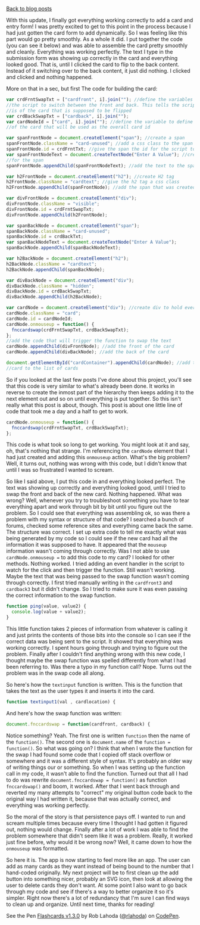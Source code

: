 [Back to blog posts](./blog.html)

With this update, I finally got everything working correctly to add a card and entry form! I was pretty excited to get to this point in the process because I had just gotten the card form to add dynamically. So I was feeling like this part would go pretty smoothly. As a whole it did. I put together the code (you can see it below) and was able to assemble the card pretty smoothly and cleanly. Everything was working perfectly. The text I type in the submission form was showing up correctly in the card and everything looked good. That is, until I clicked the card to flip to the back content. Instead of it switching over to the back content, it just did nothing. I clicked and clicked and nothing happened.

More on that in a sec, but first The code for building the card:

```javascript
var crdFrntSwapTxt = ["cardfront", i].join(""); //define the variables for passing to
//the script to switch between the front and back. This tells the script what the number
//is of the card that is supposed to be flipped
var crdBackSwapTxt = ["cardback", i].join("");
var cardNodeId = ["card", i].join(""); //define the variable to define the number
//of the card that will be used as the overall card id

var spanFrontNode = document.createElement("span"); //create a span
spanFrontNode.className = "card-unused"; //add a css class to the span
spanFrontNode.id = crdFrntTxt; //give the span the id for the script to reference
var spanFrontNodeText = document.createTextNode("Enter A Value"); //create text
//for the span
spanFrontNode.appendChild(spanFrontNodeText); //add the text to the span

var h2FrontNode = document.createElement("h2"); //create H2 tag
h2FrontNode.className = "cardtext"; //give the h2 tag a css class
h2FrontNode.appendChild(spanFrontNode); //add the span that was created above

var divFrontNode = document.createElement("div");
divFrontNode.className = "visible";
divFrontNode.id = crdFrntSwapTxt;
divFrontNode.appendChild(h2FrontNode);

var spanBackNode = document.createElement("span");
spanBackNode.className = "card-unused";
spanBackNode.id = crdBackTxt;
var spanBackNodeText = document.createTextNode("Enter A Value");
spanBackNode.appendChild(spanBackNodeText);

var h2BackNode = document.createElement("h2");
h2BackNode.className = "cardtext";
h2BackNode.appendChild(spanBackNode);

var divBackNode = document.createElement("div");
divBackNode.className = "hidden";
divBackNode.id = crdBackSwapTxt;
divBackNode.appendChild(h2BackNode);

var cardNode = document.createElement("div"); //create div to hold everything in
cardNode.className = "card";
cardNode.id = cardNodeId;
cardNode.onmouseup = function() {
  fnccardswap(crdFrntSwapTxt, crdBackSwapTxt);
};
//add the code that will trigger the function to swap the text
cardNode.appendChild(divFrontNode); //add the front of the card
cardNode.appendChild(divBackNode); //add the back of the card

document.getElementById("cardContainer").appendChild(cardNode); //add the whole
//card to the list of cards
```

So if you looked at the last few posts I've done about this project, you'll see that this code is very similar to what's already been done. It works in reverse to create the inmost part of the hierarchy then keeps adding it to the next element out and so on until everything is put together. So this isn't really what this post is about, though. This post is about one little line of code that took me a day and a half to get to work.

```javascript
cardNode.onmouseup = function() {
  fnccardswap(crdFrntSwapTxt, crdBackSwapTxt);
};
```

This code is what took so long to get working. You might look at it and say, oh, that's nothing that strange. I'm referencing the `cardNode` element that I had just created and adding this `onmouseup` action. What's the big problem? Well, it turns out, nothing was wrong with this code, but I didn't know that until I was so frustrated I wanted to scream.

So like I said above, I put this code in and everything looked perfect. The text was showing up correctly and everything looked good, until I tried to swap the front and back of the new card. Nothing happened. What was wrong? Well, whenever you try to troubleshoot something you have to tear everything apart and work through bit by bit until you figure out the problem. So I could see that everything was assembling ok, so was there a problem with my syntax or structure of that code? I searched a bunch of forums, checked some reference sites and everything came back the same. The structure was correct. I set up extra code to tell me exactly what was being generated by my code so I could see if the new card had all the information it was supposed to have. It appeared that the `mouseup` information wasn't coming through correctly. Was I not able to use `cardNode.onmouseup =` to add this code to my card? I looked for other methods. Nothing worked. I tried adding an event handler in the script to watch for the click and then trigger the function. Still wasn't working. Maybe the text that was being passed to the swap function wasn't coming through correctly. I first tried manually writing in the `cardfront3` and `cardback3` but it didn't change. So I tried to make sure it was even passing the correct information to the swap function.

```javascript
function ping(value, value2) {
  console.log(value + value2);
}
```

This little function takes 2 pieces of information from whatever is calling it and just prints the contents of those bits into the console so I can see if the correct data was being sent to the script. It showed that everything was working correctly. I spent hours going through and trying to figure out the problem. Finally after I couldn't find anything wrong with this new code, I thought maybe the swap function was spelled differently from what I had been referring to. Was there a typo in my function call? Nope. Turns out the problem was in the swap code all along.

So here's how the `textinput` function is written. This is the function that takes the text as the user types it and inserts it into the card.

```javascript
function textinput1(val , cardlocation) {
```

And here's how the swap function was written:

```javascript
document.fnccardswap = function(cardfront, cardback) {
```

Notice something? Yeah. The first one is written `function` then the name of the `function()`. The second one is `document.name` of the `function = function()`. So what was going on? I think that when I wrote the function for the swap I had found some code that I copied off stack overflow or somewhere and it was a different style of syntax. It's probably an older way of writing things our or something. So when I was setting up the function call in my code, it wasn't able to find the function. Turned out that all I had to do was rewrite `document.fnccardswap = function()` as function `fnccardswap()` and boom, it worked. After that I went back through and reverted my many attempts to "correct" my original button code back to the original way I had written it, because that was actually correct, and everything was working perfectly.

So the moral of the story is that persistence pays off. I wanted to run and scream multiple times because every time I thought I had gotten it figured out, nothing would change. Finally after a lot of work I was able to find the problem somewhere that didn't seem like it was a problem. Really, it worked just fine before, why would it be wrong now? Well, it came down to how the `onmouseup` was formatted.

So here it is. The app is now starting to feel more like an app. The user can add as many cards as they want instead of being bound to the number that I hand-coded originally. My next project will be to first clean up the add button into something nicer, probably an SVG icon, then look at allowing the user to delete cards they don't want. At some point I also want to go back through my code and see if there's a way to better organize it so it's simpler. Right now there's a lot of redundancy that I'm sure I can find ways to clean up and organize. Until next time, thanks for reading!

<p class="codepen" data-height="464" data-theme-id="0" data-slug-hash="wGXrdE" data-default-tab="js,result" data-user="rlahoda" data-embed-version="2">See the Pen <a href="http://codepen.io/rlahoda/pen/wGXrdE/">Flashcards v1.3.0</a> by Rob Lahoda (<a href="http://codepen.io/rlahoda">@rlahoda</a>) on <a href="http://codepen.io">CodePen</a>.</p>
<script src="//assets.codepen.io/assets/embed/ei.js" async=""></script>
